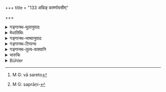 +++
title = "133 अभ्रिङ् कार्ष्णायसीम्"

+++

<details><summary>गङ्गानथ-मूलानुवादः</summary>

For killing a snake, the Brāhmaṇa should give an iron spade; and in the case of a eunuch, a load of straw and a ‘māsa’ of lead.—(133)
</details>

<details><summary>मेधातिथिः</summary>

**द्विजोत्तम**ग्रहणम् अतन्त्रम् । तीक्ष्णाम् **आयसीम् अभ्रीम्**, **कार्ष्णायसी**ग्रहणं काष्ठादिनिवृत्त्यर्थम् । **षण्ढे** नपुंसके । तच् चतुर्विधम्- अरेतो वातरेतो[^२०४] वाप्रवृत्तेन्द्रियम् उभयव्यञ्जनं वा । सर्वप्राणिमात्रसंबन्धेनैतत्[^२०५] प्रायश्चित्तम्, ब्राह्मणस्य शूद्रस्य मेषस्य छागस्य च ॥ ११.१३३ ॥


[^२०५]:
     M G: saprāṇi-


[^२०४]:
     M G: vā sareto
</details>

<details><summary>गङ्गानथ-भाष्यानुवादः</summary>

No stress is meant to be laid on the mention of the. ‘*Brāhmaṇa*.’

A sharp ‘iron *spade*’ should be given. The qualification ‘iron’ excludes the spade made of wood and other substances.

‘*In the case of a eunuch*’—one who is wanting in virility; who is of four kinds—(1) he who has no semen at all, (2) he whose semen is of mere air, (3) who feels no erection of the organ, and (4) who has the signs of both sexes, a hermaphrodite. This expiation regarding the killing of the *eunuch* is applicable to all animals—Brāhmaṇa, Śūdra, sheep, goat, and so forth.—(133)
</details>

<details><summary>गङ्गानथ-टिप्पन्यः</summary>

This verse is quoted in *Parāśaramādhava* (Prāyaścitta, p. 67);—in
*Aparārka* (p. 1132), which explains ‘*palāla*’ as paddy-stalks without
grains;—in *Mitākṣarā* (3. 273);—in *Madanapārijāta* (p. 950), which
adds that the ‘*palālabhāra*’ and ‘one *māṣa* of *Sīsaka*’ are optional
alternatives;—and in *Prāyaścittaviveka* (p. 527), which says that the
gift prescribed removes the sin of the killing.
</details>

<details><summary>गङ्गानथ-तुल्य-वाक्यानि</summary>

*Gautama* (22.23, 25).—‘For killing a eunuch, he shall give a load of
straw and a *māṣa* of lead. For killing a snake, a bar of iron.’

*Viṣṇu* (50.34-35).—‘If he has killed a snake, he must give an iron
spade. If he has killed emasculated cattle or birds, he must give a load
of straw.’

*Yājñavalkya* (3.274).—‘For killing serpents, one should give an iron
bar; for killing a eunuch, lead and tin; for killing a boar, a jar of
clarified butter; for killing a camel, gold weighing one *Ratti*: and
for killing a horse, a cloth.’
</details>

<details><summary>भारुचिः</summary>

पलालेनास्य माषकस्य च समुच्चय आनन्तर्यसामर्थ्याद् विज्ञेयः । नाभ्र्या । पलालं चार्थात् गवे गोपतये वा ब्राह्मणाय ॥ ११.१३२ ॥
</details>

<details><summary>Bühler</summary>

134	For killing a snake, a Brahmana shall give a spade of black iron, for a eunuch a load of straw and a masha of lead;
</details>
